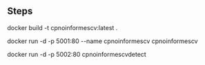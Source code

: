 ## Steps

docker build -t cpnoinformescv:latest .

docker run -d -p 5001:80 --name cpnoinformescv cpnoinformescv

docker run -d -p 5002:80 cpnoinformescvdetect
